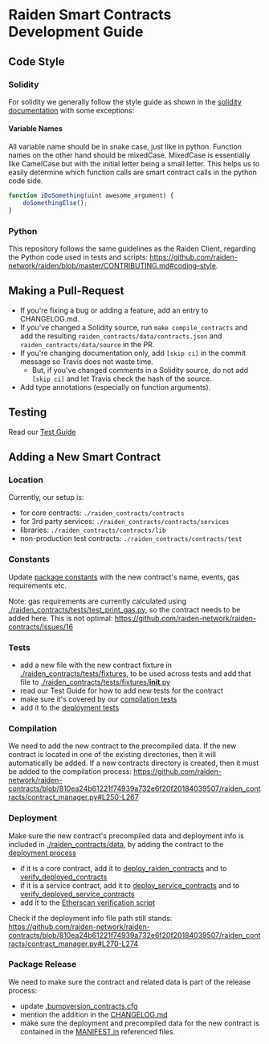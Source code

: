 # Raiden Smart Contracts Development Guide

## Code Style

### Solidity

For solidity we generally follow the style guide as shown in the [solidity
documentation](http://solidity.readthedocs.io/en/develop/style-guide.html) with
some exceptions:

#### Variable Names

All variable name should be in snake case, just like in python. Function names
on the other hand should be mixedCase. MixedCase is essentially like CamelCase
but with the initial letter being a small letter. This helps us to easily
determine which function calls are smart contract calls in the python code
side.

```js
function iDoSomething(uint awesome_argument) {
    doSomethingElse();
}
```

### Python

This repository follows the same guidelines as the Raiden Client, regarding the Python code used in tests and scripts: https://github.com/raiden-network/raiden/blob/master/CONTRIBUTING.md#coding-style.

## Making a Pull-Request

* If you're fixing a bug or adding a feature, add an entry to CHANGELOG.md.
* If you've changed a Solidity source, run `make compile_contracts` and add the resulting `raiden_contracts/data/contracts.json` and `raiden_contracts/data/source` in the PR.
* If you're changing documentation only, add `[skip ci]` in the commit message so Travis does not waste time.
    * But, if you've changed comments in a Solidity source, do not add `[skip ci]` and let Travis check the hash of the source.
* Add type annotations (especially on function arguments).

## Testing

Read our [Test Guide](./raiden_contracts/tests/README.md)

## Adding a New Smart Contract

### Location

Currently, our setup is:
- for core contracts: `./raiden_contracts/contracts`
- for 3rd party services: `./raiden_contracts/contracts/services`
- libraries: `./raiden_contracts/contracts/lib`
- non-production test contracts: `./raiden_contracts/contracts/test`

### Constants

Update [package constants](./raiden_contracts/constants.py) with the new contract's name, events, gas requirements etc.

Note: gas requirements are currently calculated using [./raiden_contracts/tests/test_print_gas.py](./raiden_contracts/tests/test_print_gas.py), so the contract needs to be added here. This is not optimal: https://github.com/raiden-network/raiden-contracts/issues/16

### Tests

- add a new file with the new contract fixture in [./raiden_contracts/tests/fixtures](./raiden_contracts/tests/fixtures), to be used across tests and add that file to [./raiden_contracts/tests/fixtures/__init__.py](./raiden_contracts/tests/fixtures/__init__.py)
- read our Test Guide for how to add new tests for the contract
- make sure it's covered by our [compilation tests](./raiden_contracts/tests/test_contracts_compilation.py)
- add it to the [deployment tests](./raiden_contracts/tests/test_deploy_script.py)

### Compilation

We need to add the new contract to the precompiled data. If the new contract is located in one of the existing directories, then it will automatically be added.
If a new contracts directory is created, then it must be added to the compilation process:
https://github.com/raiden-network/raiden-contracts/blob/810ea24b61221f74939a732e6f20f20184039507/raiden_contracts/contract_manager.py#L250-L267


### Deployment

Make sure the new contract's precompiled data and deployment info is included in [./raiden_contracts/data](./raiden_contracts/data), by adding the contract to the [deployment process](./raiden_contracts/deploy/__main__.py)

- if it is a core contract, add it to [deploy_raiden_contracts](https://github.com/raiden-network/raiden-contracts/blob/810ea24b61221f74939a732e6f20f20184039507/raiden_contracts/deploy/__main__.py#L436) and to [verify_deployed_contracts](https://github.com/raiden-network/raiden-contracts/blob/810ea24b61221f74939a732e6f20f20184039507/raiden_contracts/deploy/__main__.py#L616)
- if it is a service contract, add it to [deploy_service_contracts](https://github.com/raiden-network/raiden-contracts/blob/810ea24b61221f74939a732e6f20f20184039507/raiden_contracts/deploy/__main__.py#L492) and to [verify_deployed_service_contracts](https://github.com/raiden-network/raiden-contracts/blob/810ea24b61221f74939a732e6f20f20184039507/raiden_contracts/deploy/__main__.py#L686)
- add it to the [Etherscan verification script](./raiden_contracts/deploy/etherscan_verify.py)

Check if the deployment info file path still stands: https://github.com/raiden-network/raiden-contracts/blob/810ea24b61221f74939a732e6f20f20184039507/raiden_contracts/contract_manager.py#L270-L274


### Package Release

We need to make sure the contract and related data is part of the release process:
- update [.bumpversion_contracts.cfg](./.bumpversion_contracts.cfg)
- mention the addition in the [CHANGELOG.md](./CHANGELOG.md)
- make sure the deployment and precompiled data for the new contract is contained in the [MANIFEST.in](./MANIFEST.in) referenced files.
